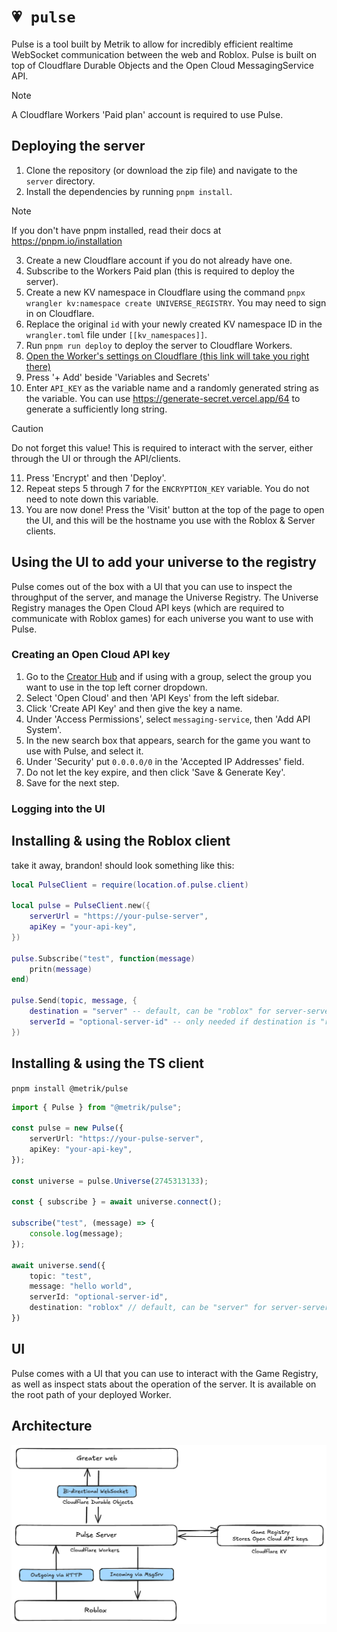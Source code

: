 # `💗 pulse`

Pulse is a tool built by Metrik to allow for incredibly efficient realtime WebSocket communication between the web and Roblox. Pulse is built on top of Cloudflare Durable Objects and the Open Cloud MessagingService API.

> [!NOTE]  
> A Cloudflare Workers 'Paid plan' account is required to use Pulse.

## Deploying the server

1. Clone the repository (or download the zip file) and navigate to the `server` directory.
2. Install the dependencies by running `pnpm install`.
> [!NOTE]
> If you don't have pnpm installed, read their docs at https://pnpm.io/installation
3. Create a new Cloudflare account if you do not already have one.
4. Subscribe to the Workers Paid plan (this is required to deploy the server).
5. Create a new KV namespace in Cloudflare using the command `pnpx wrangler kv:namespace create UNIVERSE_REGISTRY`. You may need to sign in on Cloudflare.
6. Replace the original `id` with your newly created KV namespace ID  in the `wrangler.toml` file under ```[[kv_namespaces]]```.
7. Run `pnpm run deploy` to deploy the server to Cloudflare Workers.
8. [Open the Worker's settings on Cloudflare (this link will take you right there)](https://dash.cloudflare.com/?to=/:account/workers/services/view/pulse-server/production/settings)
9.  Press '+ Add' beside 'Variables and Secrets'
10.  Enter `API_KEY` as the variable name and a randomly generated string as the variable. You can use https://generate-secret.vercel.app/64 to generate a sufficiently long string.
> [!CAUTION]  
> Do not forget this value! This is required to interact with the server, either through the UI or through the API/clients.
11.  Press 'Encrypt' and then 'Deploy'.
12.  Repeat steps 5 through 7 for the `ENCRYPTION_KEY` variable. You do not need to note down this variable.
13.  You are now done! Press the 'Visit' button at the top of the page to open the UI, and this will be the hostname you use with the Roblox & Server clients.

## Using the UI to add your universe to the registry

Pulse comes out of the box with a UI that you can use to inspect the throughput of the server, and manage the Universe Registry. The Universe Registry manages the Open Cloud API keys (which are required to communicate with Roblox games) for each universe you want to use with Pulse.

### Creating an Open Cloud API key

1. Go to the [Creator Hub](https://create.roblox.com/dashboard/creations) and if using with a group, select the group you want to use in the top left corner dropdown.
2. Select 'Open Cloud' and then 'API Keys' from the left sidebar.
3. Click 'Create API Key' and then give the key a name.
4. Under 'Access Permissions', select `messaging-service`, then 'Add API System'.
5. In the new search box that appears, search for the game you want to use with Pulse, and select it.
6. Under 'Security' put `0.0.0.0/0` in the 'Accepted IP Addresses' field.
7. Do not let the key expire, and then click 'Save & Generate Key'.
8. Save for the next step.

### Logging into the UI


## Installing & using the Roblox client
take it away, brandon!
should look something like this:
```lua
local PulseClient = require(location.of.pulse.client)

local pulse = PulseClient.new({
    serverUrl = "https://your-pulse-server",
    apiKey = "your-api-key",
})

pulse.Subscribe("test", function(message)
    pritn(message)
end)

pulse.Send(topic, message, {
    destination = "server" -- default, can be "roblox" for server-server comms.
    serverId = "optional-server-id" -- only needed if destination is "roblox". more useful when you are the server.
})
```

## Installing & using the TS client

```pnpm install @metrik/pulse```

```ts
import { Pulse } from "@metrik/pulse";

const pulse = new Pulse({
    serverUrl: "https://your-pulse-server",
    apiKey: "your-api-key",
});

const universe = pulse.Universe(2745313133);

const { subscribe } = await universe.connect();

subscribe("test", (message) => {
    console.log(message);
});

await universe.send({
    topic: "test",
    message: "hello world",
    serverId: "optional-server-id",
    destination: "roblox" // default, can be "server" for server-server comms (why you would want this is beyond me)
})

```
## UI

Pulse comes with a UI that you can use to interact with the Game Registry, as well as inspect stats about the operation of the server. It is available on the root path of your deployed Worker.
 
## Architecture

![Architecture Diagram](/assets/architecture.png)
